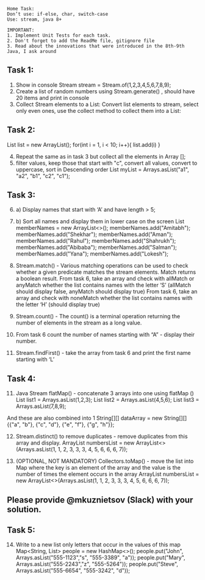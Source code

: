 
```
Home Task:
Don’t use: if-else, char, switch-case
Use: stream, java 8+

IMPORTANT:
1. Implement Unit Tests for each task.
2. Don't forget to add the ReadMe file, gitignore file
3. Read about the innovations that were introduced in the 8th-9th Java, I ask around
```


## Task 1:

1. Show in console 
Stream<Integer> stream = Stream.of(1,2,3,4,5,6,7,8,9);
2. Create a list of random numbers using Stream.generate() , should have 20 items and print in console
3. Collect Stream elements to a List:  Convert list elements to stream, select only even ones, use the collect method to collect them into a List:

## Task 2:

List<Integer> list = new ArrayList<Integer>();
for(int i = 1, i < 10; i++){
list.add(i)
}

4. Repeat the same as in task 3 but collect all the elements in Array [];
5. filter values, keep those that start with "c", convert all values, convert to uppercase, sort in Descending order
 List<String> myList = Arrays.asList("a1", "a2", "b1", "c2", "c1");



## Task 3:

6. a) Display names that start with ‘A’ and have length > 5; 
7. b) Sort all names and display them in lower case on the screen
List<String> memberNames = new ArrayList<>();
memberNames.add("Amitabh");
memberNames.add("Shekhar");
memberNames.add("Aman");
memberNames.add("Rahul");
memberNames.add("Shahrukh");
memberNames.add("Abibaba");
memberNames.add("Salman");
memberNames.add("Yana");
memberNames.add("Lokesh");

8. Stream.match() - Various matching operations can be used to check whether a given predicate matches the stream elements. Match returns a boolean result.
From task 6, take an array and check with allMatch or anyMatch whether the list contains names with the letter ‘S’ (allMatch should display false, anyMatch should display true)
From task 6, take an array and check with noneMatch whether the list contains names with the letter ‘H’ (should display true)
9. Stream.count() - The count() is a terminal operation returning the number of elements in the stream as a long value.
10. From task 6 count the number of names starting with “A” - display their number.
11. Stream.findFirst() - take the array from task 6 and print the first name starting with ‘L’

## Task 4:

11. Java Stream flatMap() - concatenate 3 arrays into one using flatMap ()
        List<Integer> list1 = Arrays.asList(1,2,3);
       List<Integer> list2 = Arrays.asList(4,5,6);
       List<Integer> list3 = Arrays.asList(7,8,9);


And these are also combined into 1 String[][] dataArray = new String[][]{{"a", "b"}, {"c", "d"}, {"e", "f"}, {"g", "h"}};

12. Stream.distinct() to remove duplicates - remove duplicates from this array and display.
ArrayList<Integer> numbersList = new ArrayList<>(Arrays.asList(1, 1, 2, 3, 3, 3, 4, 5, 6, 6, 6, 7));

13. (OPTIONAL, NOT MANDATORY) Collectors.toMap() - move the list into Map where the key is an element of the array and the value is the number of times the element occurs in the array
 ArrayList<Integer> numbersList = new ArrayList<>(Arrays.asList(1, 1, 2, 3, 3, 3, 4, 5, 6, 6, 6, 7));


## Please provide @mkuznietsov (Slack) with your solution.


## Task 5:

14. Write to a new list only letters that occur in the values of this map
Map<String, List<String>> people = new HashMap<>();
  people.put("John", Arrays.asList("555-1123","s", "555-3389", "a"));
  people.put("Mary", Arrays.asList("555-2243","z", "555-5264"));
  people.put("Steve", Arrays.asList("555-6654", "555-3242", "d"));